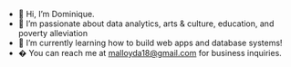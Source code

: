 - 👋 Hi, I’m Dominique.
- 👀 I’m passionate about data analytics, arts & culture, education, and poverty alleviation
- 🌱 I’m currently learning how to build web apps and database systems!
- � You can reach me at malloyda18@gmail.com for business inquiries.
